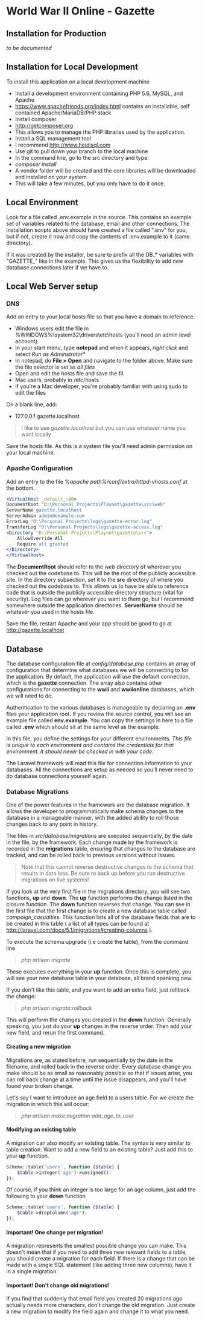 # World War II Online - Gazette

## Installation for Production

*to be documented*

## Installation for Local Development

To install this application on a local development machine

* Install a development environment containing PHP 5.6, MySQL, and Apache
 * https://www.apachefriends.org/index.html contains an installable, self contained Apache/MariaDB/PHP stack
* Install composer
 * http://getcomposer.org
 * This allows you to manage the PHP libraries used by the application.
* Install a SQL management tool
 * I recommend http://www.heidisql.com
* Use git to pull down your branch to the local machine
* In the command line, go to the src directory and type:
 * *composer install*
* A vendor folder will be created and the core libraries will be downloaded and installed on your system. 
 * This will take a few minutes, but you only have to do it once.

## Local Environment
Look for a file called .env.example in the source. This contains an example set of variables related to the database, email and other connections. The installation scripts above should have created a file called ".env" for you, but if not, create it now and copy the contents of .env.example to it (same directory). 

If it was created by the installer, be sure to prefix all the DB_* variables with "GAZETTE_" like in the example. This gives us the flexibility to add new database connections later if we have to.

## Local Web Server setup
### DNS
Add an entry to your local hosts file so that you have a domain to reference.

* Windows users edit the file in %WINDOWS%\system32\drivers\etc\hosts (you'll need an admin level account)
 * In your start menu, type **notepad** and when it appears, *right click* and select *Run as Adminstrator**
 * In notepad, do **File > Open** and navigate to the folder above. Make sure the file selector is set as *all files*
 * Open and edit the hosts file and save the fil.
* Mac users, probably in /etc/hosts
 * If you're a Mac developer, you're probably familiar with using sudo to edit the files

On a blank line, add:
* 127.0.0.1     gazette.localhost

> I like to use *gazette.localhost* but you can use whatever name you want locally

Save the hosts file. As this is a system file you'll need admin permission on your local machine.

### Apache Configuration
Add an entry to the file *%apache path%/conf/extra/httpd-vhosts.conf* at the bottom.

``` apache
<VirtualHost _default_:80>
DocumentRoot "D:\Personal Projects\Playnet\gazette\src\web"
ServerName gazette.localhost
ServerAdmin admin@example.com
ErrorLog "D:\Personal Projects\logs\gazette-error.log"
TransferLog "D:\Personal Projects\logs\gazette-access.log"
<Directory "D:\Personal Projects\Playnet\gazette\src">
    AllowOverride All 
    Require all granted
</Directory>
</VirtualHost>
```

The **DocumentRoot** should refer to the *web* directory of wherever you checked out the codebase to. This will be the root of the publicly accessible site. In the directory subsection, set it to the **src** directory of where you checked out
the codebase to. This allows us to have be able to reference code that is outside the publicly accessible directory structure (vital for security). Log files can go wherever you want to them go, but I recommend somewhere outside the application directories.
**ServerName** should be whatever you used in the hosts file.

Save the file, restart Apache and your app should be good to go at http://gazette.localhost

## Database
The database configuration file at *config/database.php* contains an array of configuration that determine what databases we will be connecting to for the application. By default, the application will  use the default connection, which is the **gazette** connection. The array also contains other configurations for connecting to the **wwii** and **wwiionline** databases, which we will need to do.

Authentication to the various databases is manageable by declaring an **.env** files your application root. If you review the source control, you will see an example file called **env.example**. You can copy the settings in here to a file called **.env** which should sit at the same level as the example.

In this file, you define the settings for your different environments. *This file is unique to each environment and contains the credentials for that environment. It should never be checked in with your code*.

The Laravel framework will read this file for connection information to your databases. All the connections are setup as needed so you'll never need to do database connections yourself again.

### Database Migrations
One of the power features in the framework are the database migration. It allows the developer to programmatically make schema changes to the database in a manageable manner, with the added ability to roll those changes back to any point in history.

The files in *src/database/migrations* are executed sequentially, by the date in the file, by the framework. Each change made by the framework is recorded in the **migrations** table, ensuring that changes to the database are tracked, and can be rolled back to previous versions without issues.

> Note that this cannot reverse destructive changes to the schema that results in data loss. Be sure to back up before you run destructive migrations on live systems!

If you look at the very first file in the migrations directory, you will see two functions, **up** and **down**. The **up** function performs the change listed in the closure function. The **down** function reverses that change. You can see in the first file that the first change is to create a new database table called *campaign_casualties*. This function lists all of the database fields that are to be created in this table ( a list of all types can be found at http://laravel.com/docs/5.1/migrations#creating-columns ).

To execute the schema upgrade (i.e create the table), from the command line

> *php artisan migrate*

These executes everything in your **up** function. Once this is complete, you will see your new database table in your database, all brand spanking new.

If you don't like this table, and you want to add an extra field, just rollback the change:

> *php artisan migrate:rollback*

This will perform the changes you created in the **down** function. Generally speaking, you just do your **up** changes in the reverse order. Then add your new field, and rerun the first command.

#### Creating a new migration
Migrations are, as stated before, run sequentially by the date in the filename, and rolled back in the reverse order. Every database change you make should be as small as reasonably possible so that if issues arise, you can roll back change at a time until the issue disappears, and you'll have found your broken change.

Let's say I want to introduce an age field to a users table. For we create the migration in which this will occur:

> *php artisan make:migration add_age_to_user*

#### Modifying an existing table
A migration can also modify an existing table. The syntax is very similar to table creation. Want to add a new field to an existing table? Just add this to your **up** function.

```php
Schema::table('users', function ($table) {
    $table->integer('age')->unsigned();
});
```

Of course, if you think an integer is too large for an age column, just add the following to your **down** function

```php
Schema::table('users', function ($table) {
    $table->dropColumn('age');
});
```

#### Important! One change per migration!
A migration represents the smallest possible change you can make. This doesn't mean that if you need to add three new relevant fields to a table, you should create a migration for each field. If there is a change that can be made with a single SQL statement (like adding three new columns), have it in a single migration

#### Important! Don't change old migrations!
If you find that suddenly that email field you created 20 migrations ago actually needs more characters, don't change the old migration. Just create a new migration to modify the field again and change it to what you need.